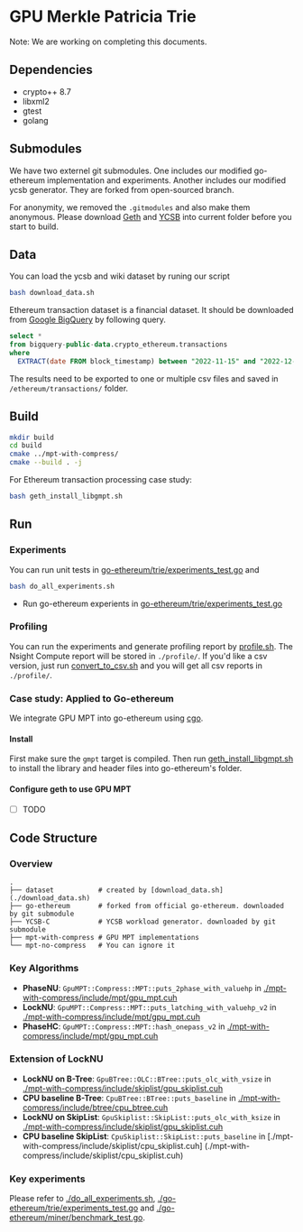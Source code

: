 # GPU Merkle Patricia Trie

Note: We are working on completing this documents.

## Dependencies
* crypto++ 8.7
* libxml2
* gtest
* golang

## Submodules
We have two externel git submodules. One includes our modified go-ethereum implementation and experiments. Another includes our modified ycsb generator. They are forked from open-sourced branch. 

For anonymity, we removed the `.gitmodules` and also make them anonymous. Please download [Geth](https://anonymous.4open.science/r/Accelerating-Merkle-Patricia-Trie-with-GPU-Geth/) and [YCSB](https://anonymous.4open.science/r/Accelerating-Merkle-Patricia-Trie-with-GPU-YCSB/) into current folder before you start to build.
## Data
You can load the ycsb and wiki dataset by runing our script
```sh
bash download_data.sh
```
Ethereum transaction dataset is a financial dataset. It should be downloaded from [Google BigQuery](https://cloud.google.com/blog/products/data-analytics/ethereum-bigquery-public-dataset-smart-contract-analytics) by following query.
```sql
select *
from bigquery-public-data.crypto_ethereum.transactions 
where 
  EXTRACT(date FROM block_timestamp) between "2022-11-15" and "2022-12-29"
```
The results need to be exported to one or multiple csv files and saved in `/ethereum/transactions/` folder.
## Build
```sh
mkdir build
cd build
cmake ../mpt-with-compress/
cmake --build . -j
```

For Ethereum transaction processing case study:
```sh
bash geth_install_libgmpt.sh
```

## Run
### Experiments
You can run unit tests in [go-ethereum/trie/experiments_test.go](./go-ethereum/trie/experiments_test.go) and 
``` sh
bash do_all_experiments.sh
```
* Run go-ethereum experients in [go-ethereum/trie/experiments_test.go](./go-ethereum/trie/experiments_test.go)
### Profiling
You can run the experiments and generate profiling report by [profile.sh](./profile.sh). The Nsight Compute report will be stored in `./profile/`. If you'd like a csv version, just run [convert_to_csv.sh](./convert_to_csv.sh) and you will get all csv reports in `./profile/`.

### Case study: Applied to Go-ethereum
We integrate GPU MPT into go-ethereum using [cgo](https://golang.google.cn/pkg/runtime/cgo/).
#### Install
First make sure the `gmpt` target is compiled. 
Then run [geth_install_libgmpt.sh](./geth_install_libgmpt.sh) to install the library and header files into go-ethereum's folder.
#### Configure geth to use GPU MPT
- [ ] TODO

## Code Structure
### Overview
```
.
├── dataset           # created by [download_data.sh](./download_data.sh)
├── go-ethereum       # forked from official go-ethereum. downloaded by git submodule
├── YCSB-C            # YCSB workload generator. downloaded by git submodule
├── mpt-with-compress # GPU MPT implementations
└── mpt-no-compress   # You can ignore it
```
### Key Algorithms
* **PhaseNU**: `GpuMPT::Compress::MPT::puts_2phase_with_valuehp` in [./mpt-with-compress/include/mpt/gpu_mpt.cuh](./mpt-with-compress/include/mpt/gpu_mpt.cuh)
* **LockNU**: `GpuMPT::Compress::MPT::puts_latching_with_valuehp_v2` in [./mpt-with-compress/include/mpt/gpu_mpt.cuh](./mpt-with-compress/include/mpt/gpu_mpt.cuh)
* **PhaseHC**: `GpuMPT::Compress::MPT::hash_onepass_v2` in [./mpt-with-compress/include/mpt/gpu_mpt.cuh](./mpt-with-compress/include/mpt/gpu_mpt.cuh)
### Extension of LockNU
* **LockNU on B-Tree**: `GpuBTree::OLC::BTree::puts_olc_with_vsize` in [./mpt-with-compress/include/skiplist/gpu_skiplist.cuh](./mpt-with-compress/include/skiplist/gpu_skiplist.cuh)
* **CPU baseline B-Tree**: `CpuBTree::BTree::puts_baseline` in [./mpt-with-compress/include/btree/cpu_btree.cuh](./mpt-with-compress/include/btree/cpu_btree.cuh)
* **LockNU on SkipList**: `GpuSkiplist::SkipList::puts_olc_with_ksize` in [./mpt-with-compress/include/skiplist/gpu_skiplist.cuh](./mpt-with-compress/include/skiplist/gpu_skiplist.cuh)
* **CPU baseline SkipList**: `CpuSkiplist::SkipList::puts_baseline` in [./mpt-with-compress/include/skiplist/cpu_skiplist.cuh] (./mpt-with-compress/include/skiplist/cpu_skiplist.cuh)
### Key experiments
Please refer to [./do_all_experiments.sh](./do_all_experiments.sh), [./go-ethereum/trie/experiments_test.go](./go-ethereum/trie/experiments_test.go) and [./go-ethereum/miner/benchmark_test.go](./go-ethereum/miner/benchmark_test.go).
